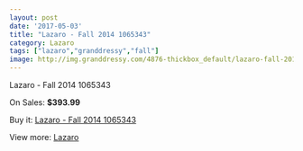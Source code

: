 ```yaml
---
layout: post
date: '2017-05-03'
title: "Lazaro - Fall 2014 1065343"
category: Lazaro
tags: ["lazaro","granddressy","fall"]
image: http://img.granddressy.com/4876-thickbox_default/lazaro-fall-2014-1065343.jpg
---
```

Lazaro - Fall 2014 1065343

On Sales: **$393.99**
<a href="https://www.granddressy.com/en/lazaro/4218-lazaro-fall-2014-1065343.html"><amp-img layout="responsive" width="600" height="600" src="//img.granddressy.com/4876-thickbox_default/lazaro-fall-2014-1065343.jpg" alt="Lazaro - Fall 2014 1065343 0" /></a>

Buy it: [Lazaro - Fall 2014 1065343](https://www.granddressy.com/en/lazaro/4218-lazaro-fall-2014-1065343.html "Lazaro - Fall 2014 1065343")

View more: [Lazaro](https://www.granddressy.com/en/37-lazaro "Lazaro")
